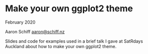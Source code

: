 # Make your own ggplot2 theme

February 2020

Aaron Schiff
aaron@schiff.nz

Slides and code for examples used in a brief talk I gave at SatRdays Auckland about how to make your own ggplot2 theme. 
